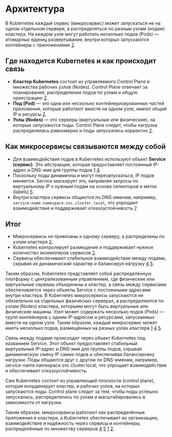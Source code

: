 # Архитектура

В Kubernetes каждый сервис (микросервис) может запускаться не на одном отдельном сервере, а распределяться по разным узлам (нодам) кластера. На каждом узле могут работать несколько подов (Pods) — атомарных единиц развертывания, внутри которых запускаются контейнеры с приложениями [2].

## Где находится Kubernetes и как происходит связь

- **Кластер Kubernetes** состоит из управляемого Control Plane и множества рабочих узлов (Nodes). Control Plane отвечает за планирование, распределение подов по узлам и общую оркестрацию [2].
- **Под (Pod)** — это одна или несколько контейнеризированных частей приложения, которые работают вместе на одном узле, имеют общий IP и ресурсы [2].
- **Узлы (Nodes)** — это серверы (виртуальные или физические), на которых запускаются поды. Control Plane следит, чтобы нагрузка распределялась равномерно и поды запускались корректно [2].

## Как микросервисы связываются между собой

- Для взаимодействия подов в Kubernetes используют объект **Service (сервис)**. Это абстракция, которая предоставляет постоянный IP-адрес и DNS-имя для группы подов [1] [4].
- Поскольку поды динамичны и могут перезапускаться, IP подов меняется. Service маскирует это, направляя запросы по виртуальному IP к нужным подам на основе селекторов и меток (labels) [5].
- Внутри кластера сервисы общаются по DNS-именам, например, `service-name.namespace.svc.cluster.local`, что упрощает взаимодействие и поддерживает отказоустойчивость [7].

## Итог

- Микросервисы не привязаны к одному серверу, а распределены по узлам кластера [2].
- Kubernetes контролирует размещение и поддерживает нужное количество экземпляров сервисов [2].
- Сервисы обеспечивают стабильное взаимодействие между подами, скрывая их динамический характер и балансируя нагрузку [4] [5].

Таким образом, Kubernetes представляет собой распределённую платформу с централизованным управлением, где физические или виртуальные серверы объединены в кластер, а связь между сервисами обеспечивается через объекты Service с постоянными адресами внутри кластера. В Kubernetes микросервисы запускаются не обязательно на отдельных физических серверах, а распределяются по узлам (Nodes) кластера, которыми могут быть виртуальные или физические машины. Узел может содержать несколько подов (Pods) — групп контейнеров с одним IP-адресом и ресурсами, запускаемых вместе на одном узле. Таким образом, каждый микросервис может иметь несколько подов, размещённых на разных узлах кластера [1] [4] [5].

Связь между подами происходит через объект Kubernetes под названием Service. Этот объект предоставляет стабильный виртуальный IP-адрес и DNS-имя для группы подов, скрывая динамическую смену IP самих подов и обеспечивая балансировку нагрузки. Поды общаются друг с другом по DNS-именам, например, service-name.namespace.svc.cluster.local, что упрощает взаимодействие и обеспечивает отказоустойчивость.

Сам Kubernetes состоит из управляющей плоскости (control plane), которая координирует кластер, и рабочих узлов, на которых запускаются поды. Control plane следит за тем, чтобы поды успешно запускались, распределялись по узлам и масштабировались в зависимости от нагрузки.

Таким образом, микросервисы работают как распределённые приложения в кластере, а Kubernetes обеспечивает их организацию, взаимодействие и надёжность через сервисы и контейнеры, распределённые по множеству серверов [4] [5] [1] [2].

[1]: https://habr.com/ru/articles/488796/
[2]: https://kubernetes.io/ru/docs/tutorials/kubernetes-basics/explore/explore-intro/
[3]: https://labex.io/ru/tutorials/kubernetes-connecting-pods-with-kubernetes-services-15815
[4]: https://kubernetes.io/ru/docs/tutorials/kubernetes-basics/expose/expose-intro/
[5]: https://ipsoftware.ru/posts-cloud/k8s-3-services/
[6]: https://timeweb.cloud/tutorials/kubernetes/tipy-servisov-kubernetes-kak-vybrat
[7]: https://www.reddit.com/r/kubernetes/comments/zbcl1k/how_should_microservicespods_communicate_in_a/
[8]: https://habr.com/ru/companies/slurm/articles/337088/
[9]: https://systems.education/architecting-distributed-transactional-apps-layers
